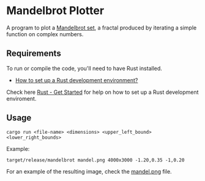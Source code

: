 # Mandelbrot Plotter

A program to plot a [Mandelbrot set](https://en.wikipedia.org/wiki/Mandelbrot_set), a fractal produced by iterating  a simple function on complex numbers. 

## Requirements
To run or compile the code, you'll need to have Rust installed. 
- [How to set up a Rust development environment?](https://www.rust-lang.org/learn/get-started)

Check here [Rust - Get Started]() for help on how to set up a Rust development enviroment.

## Usage
```
cargo run <file-name> <dimensions> <upper_left_bound> <lower_right_bounds>
```

Example:
```
target/release/mandelbrot mandel.png 4000x3000 -1.20,0.35 -1,0.20
```


For an example of the resulting image, check the [mandel.png](mandel.png) file.
